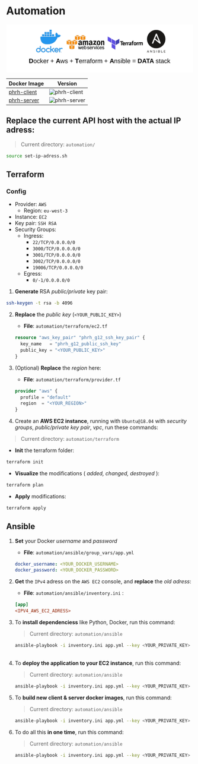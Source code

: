# Automation

![data stack](./assets/data-stack.png)

| Docker Image | Version |
| ------------ | ------- |
| [phrh-client](https://hub.docker.com/repository/docker/blyndusk/phrh-client) | ![phrh-client](https://img.shields.io/docker/v/blyndusk/phrh-client) |
| [phrh-server](https://hub.docker.com/repository/docker/blyndusk/phrh-server) | ![phrh-server](https://img.shields.io/docker/v/blyndusk/phrh-server) |

## Replace the current API host with the actual IP adress:

> Current directory: `automation/`

```bash
source set-ip-adress.sh
```

## Terraform

### Config

- Provider: `AWS`
  - Region: `eu-west-3`
- Instance: `EC2`
- Key pair: `SSH RSA`
- Security Groups:
  - Ingress:
    - `22/TCP/0.0.0.0/0`
    - `3000/TCP/0.0.0.0/0`
    - `3001/TCP/0.0.0.0/0`
    - `3002/TCP/0.0.0.0/0`
    - `19006/TCP/0.0.0.0/0`
  - Egress:
    - `0/-1/0.0.0.0/0`

1. **Generate** RSA *public/private* key pair:

  ```bash
  ssh-keygen -t rsa -b 4096
  ```

2. **Replace** the *public key* (`<YOUR_PUBLIC_KEY>`)

    - **File**: `automation/terraform/ec2.tf`

    ```terraform
    resource "aws_key_pair" "phrh_g12_ssh_key_pair" {
      key_name   = "phrh_g12_public_ssh_key"
      public_key = "<YOUR_PUBLIC_KEY>"
    }
    ```

3. (Optional) **Replace** the *region* here: 

    - **File**: `automation/terraform/provider.tf`

    ```terraform
    provider "aws" {
      profile = "default"
      region  = "<YOUR_REGION>"
    }
    ```

4. Create an **AWS EC2 instance**, running with `Ubuntu@18.04` with *security groups*, *public/private key pair*, *vpc*, run these commands:

> Current directory: `automation/terraform`

  - **Init** the terraform folder:

  ```bash
  terraform init
  ```

  - **Visualize** the modifications ( *added, changed, destroyed* ):

  ```bash
  terraform plan
  ```

  - **Apply** modifications: 

  ```bash
  terraform apply
  ```

## Ansible 

1. **Set** your Docker *username* and *password*

    - **File**: `automation/ansible/group_vars/app.yml`
    ```yaml
    docker_username: <YOUR_DOCKER_USERNAME>
    docker_password: <YOUR_DOCKER_PASSWORD>
    ```

2. **Get** the `IPv4` adress on the `AWS EC2` console, and **replace** the *old adress*: 

    - **File**: `automation/ansible/inventory.ini` :
    
    ```ini
    [app]
    <IPV4_AWS_EC2_ADRESS>
    ```

3. To **install dependenciess** like Python, Docker, run this command:

    > Current directory: `automation/ansible`

    ```bash
    ansible-playbook -i inventory.ini app.yml --key <YOUR_PRIVATE_KEY> --user ubuntu --tags="install"
        
    ```

4. To **deploy the application to your EC2 instance**, run this command:

    > Current directory: `automation/ansible`

    ```bash
    ansible-playbook -i inventory.ini app.yml --key <YOUR_PRIVATE_KEY> --user ubuntu --tags="deploy"       
    ```

5. To **build new client & server docker images**, run this command:

    > Current directory: `automation/ansible`

    ```bash
    ansible-playbook -i inventory.ini app.yml --key <YOUR_PRIVATE_KEY> --user ubuntu --tags="build"       
    ```

6. To do all this **in one time**, run this command:

    > Current directory: `automation/ansible`

    ```bash
    ansible-playbook -i inventory.ini app.yml --key <YOUR_PRIVATE_KEY> --user ubuntu        
    ```

